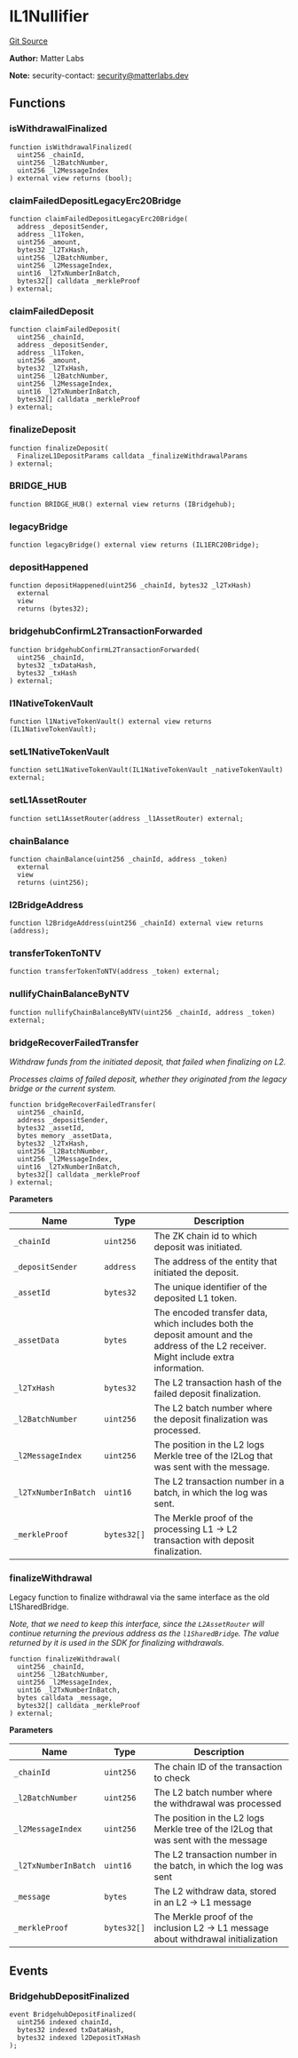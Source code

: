 # IL1Nullifier
[Git Source](https://github.com/matter-labs/zksync-contracts/blob/a1506a91fd7e3b73aa6fe10caf12e32f39e26211/contracts/l1-contracts/bridge/interfaces/IL1Nullifier.sol)

**Author:**
Matter Labs

**Note:**
security-contact: security@matterlabs.dev


## Functions
### isWithdrawalFinalized


```solidity
function isWithdrawalFinalized(
  uint256 _chainId,
  uint256 _l2BatchNumber,
  uint256 _l2MessageIndex
) external view returns (bool);
```

### claimFailedDepositLegacyErc20Bridge


```solidity
function claimFailedDepositLegacyErc20Bridge(
  address _depositSender,
  address _l1Token,
  uint256 _amount,
  bytes32 _l2TxHash,
  uint256 _l2BatchNumber,
  uint256 _l2MessageIndex,
  uint16 _l2TxNumberInBatch,
  bytes32[] calldata _merkleProof
) external;
```

### claimFailedDeposit


```solidity
function claimFailedDeposit(
  uint256 _chainId,
  address _depositSender,
  address _l1Token,
  uint256 _amount,
  bytes32 _l2TxHash,
  uint256 _l2BatchNumber,
  uint256 _l2MessageIndex,
  uint16 _l2TxNumberInBatch,
  bytes32[] calldata _merkleProof
) external;
```

### finalizeDeposit


```solidity
function finalizeDeposit(
  FinalizeL1DepositParams calldata _finalizeWithdrawalParams
) external;
```

### BRIDGE_HUB


```solidity
function BRIDGE_HUB() external view returns (IBridgehub);
```

### legacyBridge


```solidity
function legacyBridge() external view returns (IL1ERC20Bridge);
```

### depositHappened


```solidity
function depositHappened(uint256 _chainId, bytes32 _l2TxHash)
  external
  view
  returns (bytes32);
```

### bridgehubConfirmL2TransactionForwarded


```solidity
function bridgehubConfirmL2TransactionForwarded(
  uint256 _chainId,
  bytes32 _txDataHash,
  bytes32 _txHash
) external;
```

### l1NativeTokenVault


```solidity
function l1NativeTokenVault() external view returns (IL1NativeTokenVault);
```

### setL1NativeTokenVault


```solidity
function setL1NativeTokenVault(IL1NativeTokenVault _nativeTokenVault) external;
```

### setL1AssetRouter


```solidity
function setL1AssetRouter(address _l1AssetRouter) external;
```

### chainBalance


```solidity
function chainBalance(uint256 _chainId, address _token)
  external
  view
  returns (uint256);
```

### l2BridgeAddress


```solidity
function l2BridgeAddress(uint256 _chainId) external view returns (address);
```

### transferTokenToNTV


```solidity
function transferTokenToNTV(address _token) external;
```

### nullifyChainBalanceByNTV


```solidity
function nullifyChainBalanceByNTV(uint256 _chainId, address _token) external;
```

### bridgeRecoverFailedTransfer

*Withdraw funds from the initiated deposit, that failed when finalizing on L2.*

*Processes claims of failed deposit, whether they originated from the legacy bridge or the current system.*


```solidity
function bridgeRecoverFailedTransfer(
  uint256 _chainId,
  address _depositSender,
  bytes32 _assetId,
  bytes memory _assetData,
  bytes32 _l2TxHash,
  uint256 _l2BatchNumber,
  uint256 _l2MessageIndex,
  uint16 _l2TxNumberInBatch,
  bytes32[] calldata _merkleProof
) external;
```
**Parameters**

|Name|Type|Description|
|----|----|-----------|
|`_chainId`|`uint256`|The ZK chain id to which deposit was initiated.|
|`_depositSender`|`address`|The address of the entity that initiated the deposit.|
|`_assetId`|`bytes32`|The unique identifier of the deposited L1 token.|
|`_assetData`|`bytes`|The encoded transfer data, which includes both the deposit amount and the address of the L2 receiver. Might include extra information.|
|`_l2TxHash`|`bytes32`|The L2 transaction hash of the failed deposit finalization.|
|`_l2BatchNumber`|`uint256`|The L2 batch number where the deposit finalization was processed.|
|`_l2MessageIndex`|`uint256`|The position in the L2 logs Merkle tree of the l2Log that was sent with the message.|
|`_l2TxNumberInBatch`|`uint16`|The L2 transaction number in a batch, in which the log was sent.|
|`_merkleProof`|`bytes32[]`|The Merkle proof of the processing L1 -> L2 transaction with deposit finalization.|


### finalizeWithdrawal

Legacy function to finalize withdrawal via the same
interface as the old L1SharedBridge.

*Note, that we need to keep this interface, since the `L2AssetRouter`
will continue returning the previous address as the `l1SharedBridge`. The value
returned by it is used in the SDK for finalizing withdrawals.*


```solidity
function finalizeWithdrawal(
  uint256 _chainId,
  uint256 _l2BatchNumber,
  uint256 _l2MessageIndex,
  uint16 _l2TxNumberInBatch,
  bytes calldata _message,
  bytes32[] calldata _merkleProof
) external;
```
**Parameters**

|Name|Type|Description|
|----|----|-----------|
|`_chainId`|`uint256`|The chain ID of the transaction to check|
|`_l2BatchNumber`|`uint256`|The L2 batch number where the withdrawal was processed|
|`_l2MessageIndex`|`uint256`|The position in the L2 logs Merkle tree of the l2Log that was sent with the message|
|`_l2TxNumberInBatch`|`uint16`|The L2 transaction number in the batch, in which the log was sent|
|`_message`|`bytes`|The L2 withdraw data, stored in an L2 -> L1 message|
|`_merkleProof`|`bytes32[]`|The Merkle proof of the inclusion L2 -> L1 message about withdrawal initialization|


## Events
### BridgehubDepositFinalized

```solidity
event BridgehubDepositFinalized(
  uint256 indexed chainId,
  bytes32 indexed txDataHash,
  bytes32 indexed l2DepositTxHash
);
```

